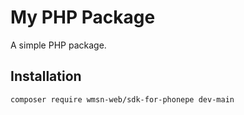 # My PHP Package

A simple PHP package.

## Installation

```bash
composer require wmsn-web/sdk-for-phonepe dev-main
